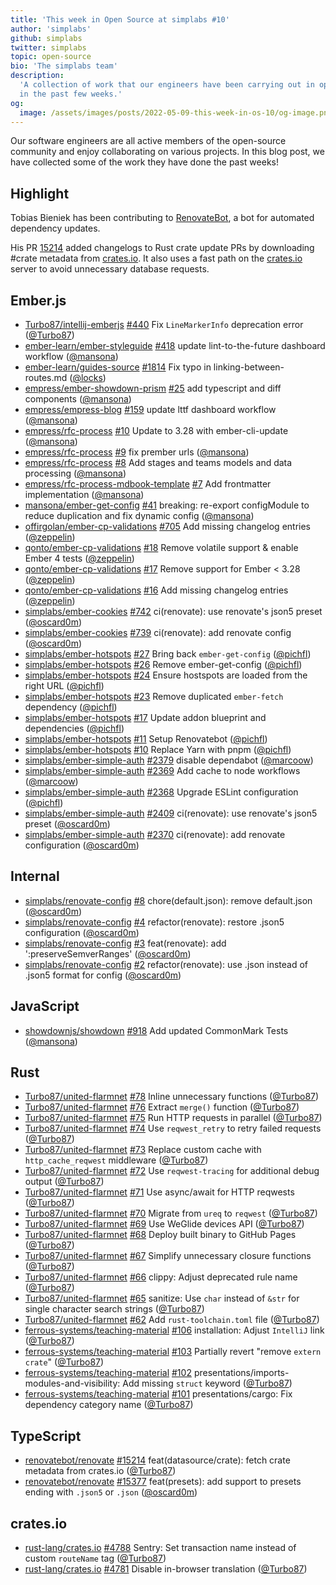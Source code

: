 ```yaml
---
title: 'This week in Open Source at simplabs #10'
author: 'simplabs'
github: simplabs
twitter: simplabs
topic: open-source
bio: 'The simplabs team'
description:
  'A collection of work that our engineers have been carrying out in open-source
  in the past few weeks.'
og:
  image: /assets/images/posts/2022-05-09-this-week-in-os-10/og-image.png
---
```


Our software engineers are all active members of the open-source community and
enjoy collaborating on various projects. In this blog post, we have collected
some of the work they have done the past weeks!

<!--break-->

## Highlight

Tobias Bieniek has been contributing to
[RenovateBot](https://github.com/renovatebot/renovate), a bot for automated
dependency updates.

His PR [15214](https://github.com/renovatebot/renovate/pull/15214) added
changelogs to Rust crate update PRs by downloading #crate metadata
from [crates.io](http://crates.io/). It also uses a fast path on
the [crates.io](http://crates.io/) server to avoid unnecessary database
requests.

## Ember.js

- [Turbo87/intellij-emberjs]
  [#440](https://github.com/Turbo87/intellij-emberjs/pull/440) Fix
  `LineMarkerInfo` deprecation error ([@Turbo87])
- [ember-learn/ember-styleguide]
  [#418](https://github.com/ember-learn/ember-styleguide/pull/418) update
  lint-to-the-future dashboard workflow ([@mansona])
- [ember-learn/guides-source]
  [#1814](https://github.com/ember-learn/guides-source/pull/1814) Fix typo in
  linking-between-routes.md ([@locks])
- [empress/ember-showdown-prism]
  [#25](https://github.com/empress/ember-showdown-prism/pull/25) add typescript
  and diff components ([@mansona])
- [empress/empress-blog]
  [#159](https://github.com/empress/empress-blog/pull/159) update lttf dashboard
  workflow ([@mansona])
- [empress/rfc-process] [#10](https://github.com/empress/rfc-process/pull/10)
  Update to 3.28 with ember-cli-update ([@mansona])
- [empress/rfc-process] [#9](https://github.com/empress/rfc-process/pull/9) fix
  prember urls ([@mansona])
- [empress/rfc-process] [#8](https://github.com/empress/rfc-process/pull/8) Add
  stages and teams models and data processing ([@mansona])
- [empress/rfc-process-mdbook-template]
  [#7](https://github.com/empress/rfc-process-mdbook-template/pull/7) Add
  frontmatter implementation ([@mansona])
- [mansona/ember-get-config]
  [#41](https://github.com/mansona/ember-get-config/pull/41) breaking: re-export
  configModule to reduce duplication and fix dynamic config ([@mansona])
- [offirgolan/ember-cp-validations]
  [#705](https://github.com/offirgolan/ember-cp-validations/pull/705) Add
  missing changelog entries ([@zeppelin])
- [qonto/ember-cp-validations]
  [#18](https://github.com/qonto/ember-cp-validations/pull/18) Remove volatile
  support & enable Ember 4 tests ([@zeppelin])
- [qonto/ember-cp-validations]
  [#17](https://github.com/qonto/ember-cp-validations/pull/17) Remove support
  for Ember < 3.28 ([@zeppelin])
- [qonto/ember-cp-validations]
  [#16](https://github.com/qonto/ember-cp-validations/pull/16) Add missing
  changelog entries ([@zeppelin])
- [simplabs/ember-cookies]
  [#742](https://github.com/simplabs/ember-cookies/pull/742) ci(renovate): use
  renovate's json5 preset ([@oscard0m])
- [simplabs/ember-cookies]
  [#739](https://github.com/simplabs/ember-cookies/pull/739) ci(renovate): add
  renovate config ([@oscard0m])
- [simplabs/ember-hotspots]
  [#27](https://github.com/simplabs/ember-hotspots/pull/27) Bring back
  `ember-get-config` ([@pichfl])
- [simplabs/ember-hotspots]
  [#26](https://github.com/simplabs/ember-hotspots/pull/26) Remove
  ember-get-config ([@pichfl])
- [simplabs/ember-hotspots]
  [#24](https://github.com/simplabs/ember-hotspots/pull/24) Ensure hostspots are
  loaded from the right URL ([@pichfl])
- [simplabs/ember-hotspots]
  [#23](https://github.com/simplabs/ember-hotspots/pull/23) Remove duplicated
  `ember-fetch` dependency ([@pichfl])
- [simplabs/ember-hotspots]
  [#17](https://github.com/simplabs/ember-hotspots/pull/17) Update addon
  blueprint and dependencies ([@pichfl])
- [simplabs/ember-hotspots]
  [#11](https://github.com/simplabs/ember-hotspots/pull/11) Setup Renovatebot
  ([@pichfl])
- [simplabs/ember-hotspots]
  [#10](https://github.com/simplabs/ember-hotspots/pull/10) Replace Yarn with
  pnpm ([@pichfl])
- [simplabs/ember-simple-auth]
  [#2379](https://github.com/simplabs/ember-simple-auth/pull/2379) disable
  dependabot ([@marcoow])
- [simplabs/ember-simple-auth]
  [#2369](https://github.com/simplabs/ember-simple-auth/pull/2369) Add cache to
  node workflows ([@marcoow])
- [simplabs/ember-simple-auth]
  [#2368](https://github.com/simplabs/ember-simple-auth/pull/2368) Upgrade
  ESLint configuration ([@pichfl])
- [simplabs/ember-simple-auth]
  [#2409](https://github.com/simplabs/ember-simple-auth/pull/2409) ci(renovate):
  use renovate's json5 preset ([@oscard0m])
- [simplabs/ember-simple-auth]
  [#2370](https://github.com/simplabs/ember-simple-auth/pull/2370) ci(renovate):
  add renovate configuration ([@oscard0m])

## Internal

- [simplabs/renovate-config]
  [#8](https://github.com/simplabs/renovate-config/pull/8) chore(default.json):
  remove default.json ([@oscard0m])
- [simplabs/renovate-config]
  [#4](https://github.com/simplabs/renovate-config/pull/4) refactor(renovate):
  restore .json5 configuration ([@oscard0m])
- [simplabs/renovate-config]
  [#3](https://github.com/simplabs/renovate-config/pull/3) feat(renovate): add
  ':preserveSemverRanges' ([@oscard0m])
- [simplabs/renovate-config]
  [#2](https://github.com/simplabs/renovate-config/pull/2) refactor(renovate):
  use .json instead of .json5 format for config ([@oscard0m])

## JavaScript

- [showdownjs/showdown] [#918](https://github.com/showdownjs/showdown/pull/918)
  Add updated CommonMark Tests ([@mansona])

## Rust

- [Turbo87/united-flarmnet]
  [#78](https://github.com/Turbo87/united-flarmnet/pull/78) Inline unnecessary
  functions ([@Turbo87])
- [Turbo87/united-flarmnet]
  [#76](https://github.com/Turbo87/united-flarmnet/pull/76) Extract `merge()`
  function ([@Turbo87])
- [Turbo87/united-flarmnet]
  [#75](https://github.com/Turbo87/united-flarmnet/pull/75) Run HTTP requests in
  parallel ([@Turbo87])
- [Turbo87/united-flarmnet]
  [#74](https://github.com/Turbo87/united-flarmnet/pull/74) Use `reqwest_retry`
  to retry failed requests ([@Turbo87])
- [Turbo87/united-flarmnet]
  [#73](https://github.com/Turbo87/united-flarmnet/pull/73) Replace custom cache
  with `http_cache_reqwest` middleware ([@Turbo87])
- [Turbo87/united-flarmnet]
  [#72](https://github.com/Turbo87/united-flarmnet/pull/72) Use
  `reqwest-tracing` for additional debug output ([@Turbo87])
- [Turbo87/united-flarmnet]
  [#71](https://github.com/Turbo87/united-flarmnet/pull/71) Use async/await for
  HTTP reqwests ([@Turbo87])
- [Turbo87/united-flarmnet]
  [#70](https://github.com/Turbo87/united-flarmnet/pull/70) Migrate from `ureq`
  to `reqwest` ([@Turbo87])
- [Turbo87/united-flarmnet]
  [#69](https://github.com/Turbo87/united-flarmnet/pull/69) Use WeGlide devices
  API ([@Turbo87])
- [Turbo87/united-flarmnet]
  [#68](https://github.com/Turbo87/united-flarmnet/pull/68) Deploy built binary
  to GitHub Pages ([@Turbo87])
- [Turbo87/united-flarmnet]
  [#67](https://github.com/Turbo87/united-flarmnet/pull/67) Simplify unnecessary
  closure functions ([@Turbo87])
- [Turbo87/united-flarmnet]
  [#66](https://github.com/Turbo87/united-flarmnet/pull/66) clippy: Adjust
  deprecated rule name ([@Turbo87])
- [Turbo87/united-flarmnet]
  [#65](https://github.com/Turbo87/united-flarmnet/pull/65) sanitize: Use `char`
  instead of `&str` for single character search strings ([@Turbo87])
- [Turbo87/united-flarmnet]
  [#62](https://github.com/Turbo87/united-flarmnet/pull/62) Add
  `rust-toolchain.toml` file ([@Turbo87])
- [ferrous-systems/teaching-material]
  [#106](https://github.com/ferrous-systems/teaching-material/pull/106)
  installation: Adjust `IntelliJ` link ([@Turbo87])
- [ferrous-systems/teaching-material]
  [#103](https://github.com/ferrous-systems/teaching-material/pull/103)
  Partially revert "remove `extern crate`" ([@Turbo87])
- [ferrous-systems/teaching-material]
  [#102](https://github.com/ferrous-systems/teaching-material/pull/102)
  presentations/imports-modules-and-visibility: Add missing `struct` keyword
  ([@Turbo87])
- [ferrous-systems/teaching-material]
  [#101](https://github.com/ferrous-systems/teaching-material/pull/101)
  presentations/cargo: Fix dependency category name ([@Turbo87])

## TypeScript

- [renovatebot/renovate]
  [#15214](https://github.com/renovatebot/renovate/pull/15214)
  feat(datasource/crate): fetch crate metadata from crates.io ([@Turbo87])
- [renovatebot/renovate]
  [#15377](https://github.com/renovatebot/renovate/pull/15377) feat(presets):
  add support to presets ending with `.json5` or `.json` ([@oscard0m])

## crates.io

- [rust-lang/crates.io]
  [#4788](https://github.com/rust-lang/crates.io/pull/4788) Sentry: Set
  transaction name instead of custom `routeName` tag ([@Turbo87])
- [rust-lang/crates.io]
  [#4781](https://github.com/rust-lang/crates.io/pull/4781) Disable in-browser
  translation ([@Turbo87])

[@turbo87]: https://github.com/Turbo87
[@locks]: https://github.com/locks
[@mansona]: https://github.com/mansona
[@marcoow]: https://github.com/marcoow
[@oscard0m]: https://github.com/oscard0m
[@pichfl]: https://github.com/pichfl
[@zeppelin]: https://github.com/zeppelin
[turbo87/intellij-emberjs]: https://github.com/Turbo87/intellij-emberjs
[turbo87/united-flarmnet]: https://github.com/Turbo87/united-flarmnet
[ember-learn/ember-styleguide]: https://github.com/ember-learn/ember-styleguide
[ember-learn/guides-source]: https://github.com/ember-learn/guides-source
[empress/ember-showdown-prism]: https://github.com/empress/ember-showdown-prism
[empress/empress-blog]: https://github.com/empress/empress-blog
[empress/rfc-process-mdbook-template]:
  https://github.com/empress/rfc-process-mdbook-template
[empress/rfc-process]: https://github.com/empress/rfc-process
[ferrous-systems/teaching-material]:
  https://github.com/ferrous-systems/teaching-material
[mansona/ember-get-config]: https://github.com/mansona/ember-get-config
[offirgolan/ember-cp-validations]:
  https://github.com/offirgolan/ember-cp-validations
[qonto/ember-cp-validations]: https://github.com/qonto/ember-cp-validations
[renovatebot/renovate]: https://github.com/renovatebot/renovate
[rust-lang/crates.io]: https://github.com/rust-lang/crates.io
[showdownjs/showdown]: https://github.com/showdownjs/showdown
[simplabs/ember-cookies]: https://github.com/simplabs/ember-cookies
[simplabs/ember-hotspots]: https://github.com/simplabs/ember-hotspots
[simplabs/ember-simple-auth]: https://github.com/simplabs/ember-simple-auth
[simplabs/renovate-config]: https://github.com/simplabs/renovate-config
